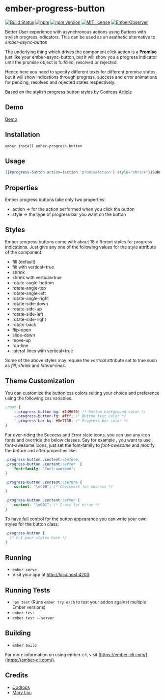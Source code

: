 # ember-progress-button

[![Build Status](https://travis-ci.org/rajasegar/ember-progress-buttons.svg?branch=master)](https://travis-ci.org/rajasegar/ember-progress-buttons) 
[![npm](https://img.shields.io/npm/dm/ember-progress-button.svg)](https://www.npmjs.com/package/ember-progress-button)
[![npm version](http://img.shields.io/npm/v/ember-progress-button.svg?style=flat)](https://npmjs.org/package/ember-progress-button "View this project on npm")
[![MIT license](http://img.shields.io/badge/license-MIT-brightgreen.svg)](http://opensource.org/licenses/MIT)
[![EmberObserver](http://emberobserver.com/badges/ember-progress-button.svg?branch=master)](http://emberobserver.com/addons/ember-progress-button)




Better User experience with asynchronous actions using Buttons with stylish progress indicators.
This can be used as an aesthetic alternative to *ember-async-button*

The underlying thing which drives the component click action is a **Promise** just like your ember-async-button,
but it will show you a progress indicator until the promise object is fulfilled, resolved or rejected.

Hence here you need to specify different texts for different promise states but it will show indications
through progress, success and error animations for pending, resolved and rejected states respectively.

Based on the stylish progress button styles by Codrops
[Article](https://tympanus.net/codrops/2013/12/12/progress-button-styles/)

## Demo
[Demo](http://gleaming-observation.surge.sh)

## Installation
```shell
ember install ember-progress-button
```

## Usage

```hbs
{{#progress-button action=(action 'promiseAction') style="shrink"}}Submit{{/progress-button}}
```

## Properties
Ember progress buttons take only two properties:
- action => for the action performed when you click the button
- style => the type of progress bar you want on the button

## Styles
Ember progress buttons come with about 18 different styles for progress indications.
Just give any one of the following values for the style attribute of the component.
- fill (default)
- fill with vertical=true
- shrink
- shrink with vertical=true
- rotate-angle-bottom
- rotate-angle-top
- rotate-angle-left
- rotate-angle-right
- rotate-side-down
- rotate-side-up
- rotate-side-left
- rotate-side-right
- rotate-back
- flip-open
- slide-down
- move-up
- top-line
- lateral-lines with vertical=true

Some of the above styles may require the *vertical* attribute set to true such as *fill*, *shrink* and *lateral-lines*.

## Theme Customization
You can customize the button css colors suiting your choice and preference using the following css variables.

```css
:root {
    --progress-button-bg: #1d9650; /* Button background color */
    --progress-button-fg: #fff; /* Button text color */
    --progress-bar-bg: #0e7138; /* Progress bar color */
}
```

For over-riding the Success and Error state icons, you can use any icon fonts and override the below classes.
Say for example , you want to use font-awesome icons, just set the font-family to *font-awesome* and
modify the before and after properties like:

```css
.progress-button .content::before,
.progress-button .content::after  {
	font-family: "font-awesome";
}

.progress-button .content::before {
	content: "\e600"; /* Checkmark for success */
}

.progress-button .content::after {
	content: "\e601"; /* Cross for error */
}
```

To have full control for the button appearance you can write your own styles for the button class:
```css
.progress-button {
  /* Put your styles here */
}
```

## Running

* `ember serve`
* Visit your app at [http://localhost:4200](http://localhost:4200).

## Running Tests

* `npm test` (Runs `ember try:each` to test your addon against multiple Ember versions)
* `ember test`
* `ember test --server`

## Building

* `ember build`

For more information on using ember-cli, visit [https://ember-cli.com/](https://ember-cli.com/).


## Credits
* [Codrops](https://tympanus.net/codrops)
* [Mary Lou](https://github.com/crnacura)
